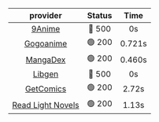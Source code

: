 | **provider** | **Status** | **Time** |
|:--------:|:------:|:----:|
| [9Anime](https://9anime.to) | 🔴 500 | 0s |
| [Gogoanime](https://gogoanime.gg) | 🟢 200 | 0.721s |
| [MangaDex](https://mangadex.org) | 🟢 200 | 0.460s |
| [Libgen](http://libgen) | 🔴 500 | 0s |
| [GetComics](https://getcomics.info/) | 🟢 200 | 2.72s |
| [Read Light Novels](https://readlightnovels.net) | 🟢 200 | 1.13s |
